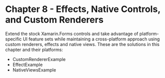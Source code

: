 # Chapter 8 -  Effects, Native Controls, and Custom Renderers <br/>
Extend the stock Xamarin.Forms controls and take advantage of platform-specific UI feature sets while maintaining a cross-platform approach using custom renderers, effects and native views. These are the solutions in this chapter and their platforms:
<br/>
<ul>
<li>CustomRendererExample</li>
<li>EffectExample</li>
<li>NativeViewsExample</li>
</ul>
